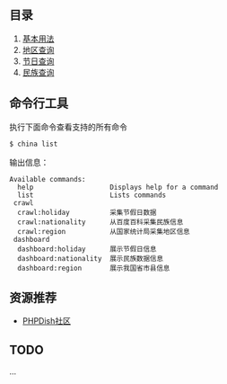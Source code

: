 ## 目录

1. [基本用法](1-basic.md)
2. [地区查询](2-region.md)
3. [节日查询](3-holiday.md)
4. [民族查询](4-nationality.md)

## 命令行工具

执行下面命令查看支持的所有命令

```bash
$ china list
```
输出信息：
```
Available commands:
  help                   Displays help for a command
  list                   Lists commands
 crawl
  crawl:holiday          采集节假日数据
  crawl:nationality      从百度百科采集民族信息
  crawl:region           从国家统计局采集地区信息
 dashboard
  dashboard:holiday      展示节假日信息
  dashboard:nationality  展示民族数据信息
  dashboard:region       展示我国省市县信息
```

## 资源推荐

- [PHPDish社区](https://www.phpdish.com)

## TODO
...